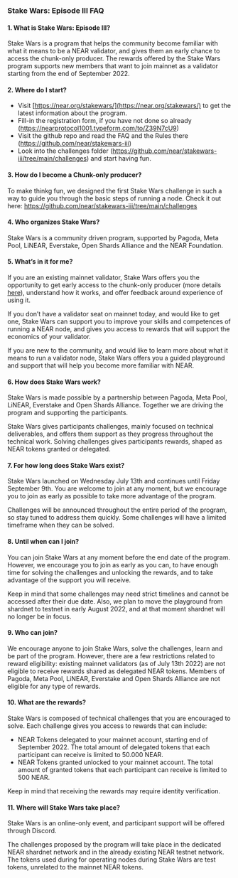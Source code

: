 ### Stake Wars: Episode III FAQ

#### 1. What is Stake Wars: Episode III?
Stake Wars is a program that helps the community become familiar with what it means to be a NEAR validator, and gives them an early chance to access the chunk-only producer. The rewards offered by the Stake Wars program supports new members that want to join mainnet as a validator starting from the end of September 2022.

#### 2. Where do I start?
* Visit [https://near.org/stakewars/](https://near.org/stakewars/) to get the latest information about the program.
* Fill-in the registration form, if you have not done so already (https://nearprotocol1001.typeform.com/to/Z39N7cU9)
* Visit the github repo and read the FAQ and the Rules there (https://github.com/near/stakewars-iii)
* Look into the challenges folder (https://github.com/near/stakewars-iii/tree/main/challenges) and start having fun.

#### 3. How do I become a Chunk-only producer?
To make thinkg fun, we designed the first Stake Wars challenge in such a way to guide you through the basic steps of running a node. Check it out here: https://github.com/near/stakewars-iii/tree/main/challenges

#### 4. Who organizes Stake Wars?
Stake Wars is a community driven program, supported by Pagoda, Meta Pool, LiNEAR, Everstake, Open Shards Alliance and the NEAR Foundation.

#### 5. What’s in it for me?
If you are an existing mainnet validator, Stake Wars offers you the opportunity to get early access to the chunk-only producer (more details [here](https://near.org/decentralize/)), understand how it works, and offer feedback around experience of using it.

If you don’t have a validator seat on mainnet today, and would like to get one, Stake Wars can support you to improve your skills and competences of running a NEAR node, and gives you access to rewards that will support the economics of your validator.

If you are new to the community, and would like to learn more about what it means to run a validator node, Stake Wars offers you a guided playground and support that will help you become more familiar with NEAR.

#### 6. How does Stake Wars work?
Stake Wars is made possible by a partnership between Pagoda, Meta Pool, LiNEAR, Everstake and Open Shards Alliance. Together we are driving the program and supporting the participants.

Stake Wars gives participants challenges, mainly focused on technical deliverables, and offers them support as they progress throughout the technical work. Solving challenges gives participants rewards, shaped as NEAR tokens granted or delegated.

#### 7. For how long does Stake Wars exist?
Stake Wars launched on Wednesday July 13th and continues until Friday September 9th. You are welcome to join at any moment, but we encourage you to join as early as possible to take more advantage of the program.

Challenges will be announced throughout the entire period of the program, so stay tuned to address them quickly. Some challenges will have a limited timeframe when they can be solved.

#### 8. Until when can I join?

You can join Stake Wars at any moment before the end date of the program. However, we encourage you to join as early as you can, to have enough time for solving the challenges and unlocking the rewards, and to take advantage of the support you will receive.

Keep in mind that some challenges may need strict timelines and cannot be accessed after their due date. Also, we plan to move the playground from shardnet to testnet in early August 2022, and at that moment shardnet will no longer be in focus.

#### 9. Who can join?
We encourage anyone to join Stake Wars, solve the challenges, learn and be part of the program. However, there are a few restrictions related to reward eligibility: existing mainnet validators (as of July 13th 2022) are not eligible to receive rewards shared as delegated NEAR tokens. Members of Pagoda, Meta Pool, LiNEAR, Everstake and Open Shards Alliance are not eligible for any type of rewards.

#### 10. What are the rewards?
Stake Wars is composed of technical challenges that you are encouraged to solve. Each challenge gives you access to rewards that can include:

* NEAR Tokens delegated to your mainnet account, starting end of September 2022. The total amount of delegated tokens that each participant can receive is limited to 50.000 NEAR.
* NEAR Tokens granted unlocked to your mainnet account. The total amount of granted tokens that each participant can receive is limited to 500 NEAR.

Keep in mind that receiving the rewards may require identity verification.

#### 11. Where will Stake Wars take place?
Stake Wars is an online-only event, and participant support will be offered through Discord.

The challenges proposed by the program will take place in the dedicated NEAR shardnet network and in the already existing NEAR testnet network. The tokens used during for operating nodes during Stake Wars are test tokens, unrelated to the mainnet NEAR tokens.
